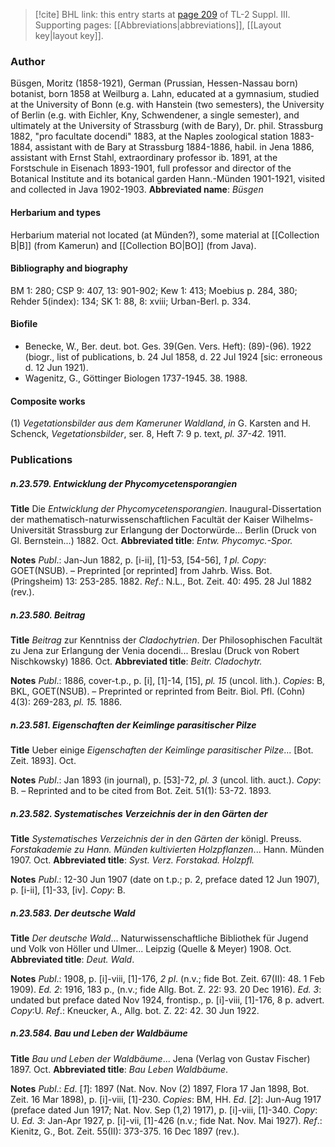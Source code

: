 > [!cite] BHL link: this entry starts at [page 209](https://www.biodiversitylibrary.org/page/33266516) of TL-2 Suppl. III.
> Supporting pages: [[Abbreviations|abbreviations]], [[Layout key|layout key]].

### Author

Büsgen, Moritz (1858-1921), German (Prussian, Hessen-Nassau born) botanist, born 1858 at Weilburg a. Lahn, educated at a gymnasium, studied at the University of Bonn (e.g. with Hanstein (two semesters), the University of Berlin (e.g. with Eichler, Kny, Schwendener, a single semester), and ultimately at the University of Strassburg (with de Bary), Dr. phil. Strassburg 1882, "pro facultate docendi" 1883, at the Naples zoological station 1883-1884, assistant with de Bary at Strassburg 1884-1886, habil. in Jena 1886, assistant with Ernst Stahl, extraordinary professor ib. 1891, at the Forstschule in Eisenach 1893-1901, full professor and director of the Botanical Institute and its botanical garden Hann.-Münden 1901-1921, visited and collected in Java 1902-1903. 
**Abbreviated name**: *Büsgen*

#### Herbarium and types

Herbarium material not located (at Münden?), some material at [[Collection B|B]] (from Kamerun) and [[Collection BO|BO]] (from Java).

#### Bibliography and biography

BM 1: 280; CSP 9: 407, 13: 901-902; Kew 1: 413; Moebius p. 284, 380; Rehder 5(index): 134; SK 1: 88, 8: xviii; Urban-Berl. p. 334.

#### Biofile

- Benecke, W., Ber. deut. bot. Ges. 39(Gen. Vers. Heft): (89)-(96). 1922 (biogr., list of publications, b. 24 Jul 1858, d. 22 Jul 1924 \[sic: erroneous d. 12 Jun 1921).
- Wagenitz, G., Göttinger Biologen 1737-1945. 38. 1988.

#### Composite works

(1) *Vegetationsbilder aus dem Kameruner Waldland*, *in* G. Karsten and H. Schenck, *Vegetationsbilder*, ser. 8, Heft 7: 9 p. text, *pl. 37-42.* 1911.

### Publications

##### n.23.579. Entwicklung der Phycomycetensporangien

**Title**
Die *Entwicklung der Phycomycetensporangien*. Inaugural-Dissertation der mathematisch-naturwissenschaftlichen Facultät der Kaiser Wilhelms-Universität Strassburg zur Erlangung der Doctorwürde... Berlin (Druck von Gl. Bernstein...) 1882. Oct.
**Abbreviated title**: *Entw. Phycomyc.-Spor.*

**Notes**
*Publ*.: Jan-Jun 1882, p. \[i-ii\], \[1\]-53, \[54-56\], *1 pl. Copy*: GOET(NSUB). – Preprinted \[or reprinted\] from Jahrb. Wiss. Bot. (Pringsheim) 13: 253-285. 1882.
*Ref*.: N.L., Bot. Zeit. 40: 495. 28 Jul 1882 (rev.).

##### n.23.580. Beitrag

**Title**
*Beitrag* zur Kenntniss der *Cladochytrien*. Der Philosophischen Facultät zu Jena zur Erlangung der Venia docendi... Breslau (Druck von Robert Nischkowsky) 1886. Oct.
**Abbreviated title**: *Beitr. Cladochytr.*

**Notes**
*Publ*.: 1886, cover-t.p., p. \[i\], \[1\]-14, \[15\], *pl. 15* (uncol. lith.). *Copies*: B, BKL, GOET(NSUB).  – Preprinted or reprinted from Beitr. Biol. Pfl. (Cohn) 4(3): 269-283, *pl. 15.* 1886.

##### n.23.581. Eigenschaften der Keimlinge parasitischer Pilze

**Title**
Ueber einige *Eigenschaften der Keimlinge parasitischer Pilze*... \[Bot. Zeit. 1893\]. Oct.

**Notes**
*Publ*.: Jan 1893 (in journal), p. \[53\]-72, *pl. 3* (uncol. lith. auct.). *Copy*: B. – Reprinted and to be cited from Bot. Zeit. 51(1): 53-72. 1893.

##### n.23.582. Systematisches Verzeichnis der in den Gärten der

**Title**
*Systematisches Verzeichnis der in den Gärten der* königl. Preuss. *Forstakademie zu Hann. Münden kultivierten Holzpflanzen*... Hann. Münden 1907. Oct.
**Abbreviated title**: *Syst. Verz. Forstakad. Holzpfl.*

**Notes**
*Publ*.: 12-30 Jun 1907 (date on t.p.; p. 2, preface dated 12 Jun 1907), p. \[i-ii\], \[1\]-33, \[iv\]. *Copy*: B.

##### n.23.583. Der deutsche Wald

**Title**
*Der deutsche Wald*... Naturwissenschaftliche Bibliothek für Jugend und Volk von Höller und Ulmer... Leipzig (Quelle & Meyer) 1908. Oct.
**Abbreviated title**: *Deut. Wald*.

**Notes**
*Publ*.: 1908, p. \[i\]-viii, \[1\]-176, *2 pl*. (n.v.; fide Bot. Zeit. 67(II): 48. 1 Feb 1909).
*Ed. 2*: 1916, 183 p., (n.v.; fide Allg. Bot. Z. 22: 93. 20 Dec 1916).
*Ed. 3*: undated but preface dated Nov 1924, frontisp., p. \[i\]-viii, \[1\]-176, 8 p. advert. *Copy*:U.
*Ref*.: Kneucker, A., Allg. bot. Z. 22: 42. 30 Jun 1922.

##### n.23.584. Bau und Leben der Waldbäume

**Title**
*Bau und Leben der Waldbäume*... Jena (Verlag von Gustav Fischer) 1897. Oct.
**Abbreviated title**: *Bau Leben Waldbäume*.

**Notes**
*Publ*.: *Ed*. \[*1*\]: 1897 (Nat. Nov. Nov (2) 1897, Flora 17 Jan 1898, Bot. Zeit. 16 Mar 1898), p. \[i\]-viii, \[1\]-230. *Copies*: BM, HH.
*Ed*. \[*2*\]: Jun-Aug 1917 (preface dated Jun 1917; Nat. Nov. Sep (1,2) 1917), p. \[i\]-viii, \[1\]-340.
*Copy*: U.
*Ed. 3*: Jan-Apr 1927, p. \[i\]-vii, \[1\]-426 (n.v.; fide Nat. Nov. Mai 1927).
*Ref*.: Kienitz, G., Bot. Zeit. 55(II): 373-375. 16 Dec 1897 (rev.).

